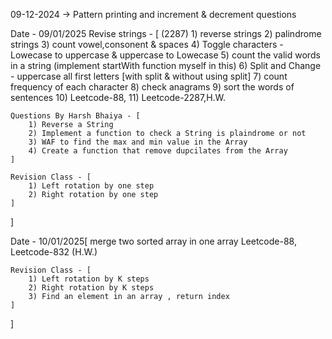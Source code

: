 
09-12-2024 -> Pattern printing and increment & decrement questions

Date - 09/01/2025
Revise strings - [ (2287)
    1) reverse strings
    2) palindrome strings
    3) count vowel,consonent & spaces
    4) Toggle characters - Lowecase to uppercase & uppercase to Lowecase
    5) count the valid words in a string (implement startWith function myself in this)
    6) Split and Change - uppercase all first letters [with split & without using split]
    7) count frequency of each character
    8) check anagrams
    9) sort the words of sentences
    10) Leetcode-88,
    11) Leetcode-2287,H.W.

    Questions By Harsh Bhaiya - [
        1) Reverse a String
        2) Implement a function to check a String is plaindrome or not
        3) WAF to find the max and min value in the Array
        4) Create a function that remove dupcilates from the Array
    ]   

    Revision Class - [
        1) Left rotation by one step
        2) Right rotation by one step
    ]
]

Date - 10/01/2025[
    merge two sorted array in one array
    Leetcode-88,
    Leetcode-832 (H.W.)

    Revision Class - [
        1) Left rotation by K steps
        2) Right rotation by K steps
        3) Find an element in an array , return index
    ]
]
